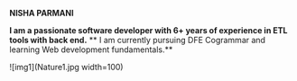 **NISHA PARMANI**

**I am a passionate software developer with 6+ years of experience in ETL tools with back end.**
** I am currently pursuing DFE Cogrammar and learning Web development fundamentals.**

![img1](Nature1.jpg width=100)

